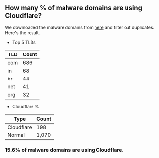 ## How many % of malware domains are using Cloudflare?


We downloaded the malware domains from [here](https://urlhaus.abuse.ch) and filter out duplicates.
Here's the result.


[//]: # (start replacement)


- Top 5 TLDs

| TLD | Count |
| --- | --- |
| com | 686 |
| in | 68 |
| br | 44 |
| net | 41 |
| org | 32 |


- Cloudflare %

| Type | Count |
| --- | --- |
| Cloudflare | 198 |
| Normal | 1,070 |


### 15.6% of malware domains are using Cloudflare.